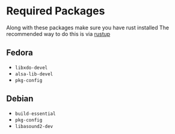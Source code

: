 # Required Packages
Along with these packages make sure you have rust installed
The recommended way to do this is via [rustup](https://rustup.rs)

## Fedora
- `libxdo-devel`
- `alsa-lib-devel`
- `pkg-config`

## Debian
- `build-essential`
- `pkg-config`
- `libasound2-dev`
